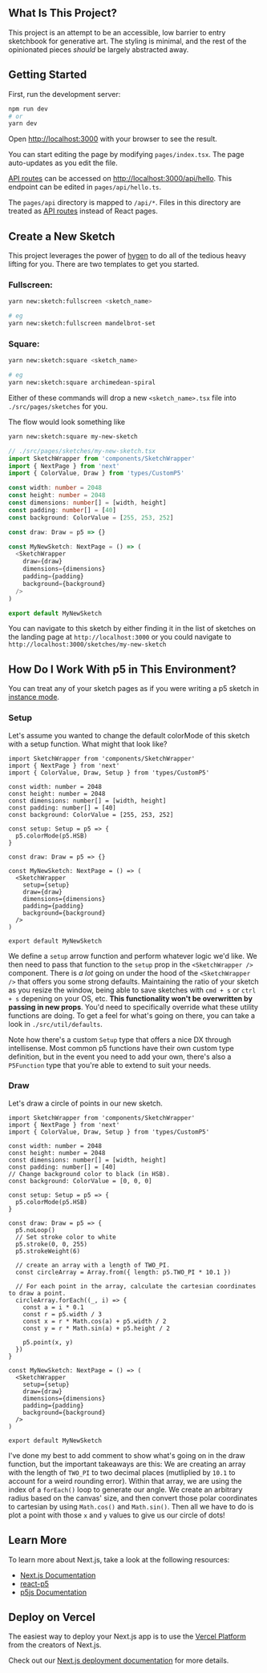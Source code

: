## What Is This Project?

This project is an attempt to be an accessible, low barrier to entry sketchbook for generative art. The styling is minimal, and the rest of the opinionated pieces _should_ be largely abstracted away.

## Getting Started

First, run the development server:

```bash
npm run dev
# or
yarn dev
```

Open [http://localhost:3000](http://localhost:3000) with your browser to see the result.

You can start editing the page by modifying `pages/index.tsx`. The page auto-updates as you edit the file.

[API routes](https://nextjs.org/docs/api-routes/introduction) can be accessed on [http://localhost:3000/api/hello](http://localhost:3000/api/hello). This endpoint can be edited in `pages/api/hello.ts`.

The `pages/api` directory is mapped to `/api/*`. Files in this directory are treated as [API routes](https://nextjs.org/docs/api-routes/introduction) instead of React pages.

## Create a New Sketch

This project leverages the power of [hygen](https://www.hygen.io/) to do all of the tedious heavy lifting for you. There are two templates to get you started.

### Fullscreen:

```zsh
yarn new:sketch:fullscreen <sketch_name>

# eg
yarn new:sketch:fullscreen mandelbrot-set
```

### Square:

```zsh
yarn new:sketch:square <sketch_name>

# eg
yarn new:sketch:square archimedean-spiral
```

Either of these commands will drop a new `<sketch_name>.tsx` file into `./src/pages/sketches` for you.

The flow would look something like

```zsh
yarn new:sketch:square my-new-sketch
```

```ts
// ./src/pages/sketches/my-new-sketch.tsx
import SketchWrapper from 'components/SketchWrapper'
import { NextPage } from 'next'
import { ColorValue, Draw } from 'types/CustomP5'

const width: number = 2048
const height: number = 2048
const dimensions: number[] = [width, height]
const padding: number[] = [40]
const background: ColorValue = [255, 253, 252]

const draw: Draw = p5 => {}

const MyNewSketch: NextPage = () => (
  <SketchWrapper
    draw={draw}
    dimensions={dimensions}
    padding={padding}
    background={background}
  />
)

export default MyNewSketch
```

You can navigate to this sketch by either finding it in the list of sketches on the landing page at `http://localhost:3000` or you could navigate to `http://localhost:3000/sketches/my-new-sketch`

## How Do I Work With p5 in This Environment?

You can treat any of your sketch pages as if you were writing a p5 sketch in [instance mode](https://www.youtube.com/watch?v=Su792jEauZg). 

### Setup

Let's assume you wanted to change the default colorMode of this sketch with a setup function. What might that look like?

```tsx
import SketchWrapper from 'components/SketchWrapper'
import { NextPage } from 'next'
import { ColorValue, Draw, Setup } from 'types/CustomP5'

const width: number = 2048
const height: number = 2048
const dimensions: number[] = [width, height]
const padding: number[] = [40]
const background: ColorValue = [255, 253, 252]

const setup: Setup = p5 => {
  p5.colorMode(p5.HSB)
}

const draw: Draw = p5 => {}

const MyNewSketch: NextPage = () => (
  <SketchWrapper
    setup={setup}
    draw={draw}
    dimensions={dimensions}
    padding={padding}
    background={background}
  />
)

export default MyNewSketch
```

We define a `setup` arrow function and perform whatever logic we'd like. We then need to pass that function to the `setup` prop in the `<SketchWrapper />` component. There is _a lot_ going on under the hood of the `<SketchWrapper />` that offers you some strong defaults. Maintaining the ratio of your sketch as you resize the window, being able to save sketches with `cmd + s` or `ctrl + s` depening on your OS, etc. **This functionality won't be overwritten by passing in new props**. You'd need to specifically override what these utility functions are doing. To get a feel for what's going on there, you can take a look in `./src/util/defaults`.

Note how there's a custom `Setup` type that offers a nice DX through intellisense. Most common p5 functions have their own custom type definition, but in the event you need to add your own, there's also a `P5Function` type that you're able to extend to suit your needs.

### Draw

Let's draw a circle of points in our new sketch.

```tsx
import SketchWrapper from 'components/SketchWrapper'
import { NextPage } from 'next'
import { ColorValue, Draw, Setup } from 'types/CustomP5'

const width: number = 2048
const height: number = 2048
const dimensions: number[] = [width, height]
const padding: number[] = [40]
// Change background color to black (in HSB).
const background: ColorValue = [0, 0, 0]

const setup: Setup = p5 => {
  p5.colorMode(p5.HSB)
}

const draw: Draw = p5 => {
  p5.noLoop()
  // Set stroke color to white
  p5.stroke(0, 0, 255)
  p5.strokeWeight(6)

  // create an array with a length of TWO_PI.
  const circleArray = Array.from({ length: p5.TWO_PI * 10.1 })

  // For each point in the array, calculate the cartesian coordinates to draw a point.
  circleArray.forEach((_, i) => {
    const a = i * 0.1
    const r = p5.width / 3
    const x = r * Math.cos(a) + p5.width / 2
    const y = r * Math.sin(a) + p5.height / 2

    p5.point(x, y)
  })
}

const MyNewSketch: NextPage = () => (
  <SketchWrapper
    setup={setup}
    draw={draw}
    dimensions={dimensions}
    padding={padding}
    background={background}
  />
)

export default MyNewSketch
```

I've done my best to add comment to show what's going on in the draw function, but the important takeaways are this: We are creating an array with the length of `TWO_PI` to two decimal places (mutliplied by `10.1` to account for a weird rounding error). Within that array, we are using the index of a `forEach()` loop to generate our angle. We create an arbitrary radius based on the canvas' size, and then convert those polar coordinates to cartesian by using `Math.cos()` and `Math.sin()`. Then all we have to do is plot a point with those `x` and `y` values to give us our circle of dots!

## Learn More

To learn more about Next.js, take a look at the following resources:

- [Next.js Documentation](https://nextjs.org/docs)
- [react-p5](https://github.com/Gherciu/react-p5)
- [p5js Documentation](https://p5js.org/reference/)

## Deploy on Vercel

The easiest way to deploy your Next.js app is to use the [Vercel Platform](https://vercel.com/new?utm_medium=default-template&filter=next.js&utm_source=create-next-app&utm_campaign=create-next-app-readme) from the creators of Next.js.

Check out our [Next.js deployment documentation](https://nextjs.org/docs/deployment) for more details.
